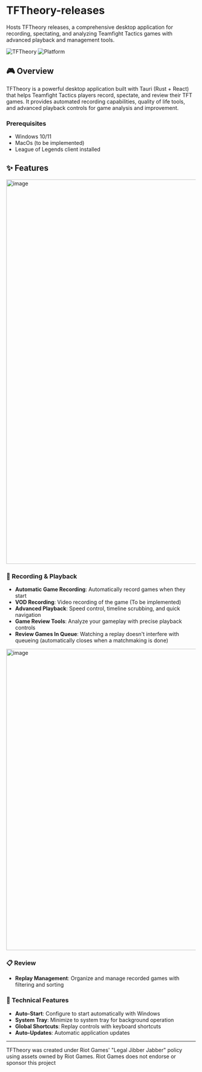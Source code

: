 # TFTheory-releases

Hosts TFTheory releases, a comprehensive desktop application for recording, spectating, and analyzing Teamfight Tactics games with advanced playback and management tools.

![TFTheory](https://img.shields.io/badge/Version-0.1.5-blue.svg)
![Platform](https://img.shields.io/badge/Platform-Windows-lightgrey.svg)

## 🎮 Overview

TFTheory is a powerful desktop application built with Tauri (Rust + React) that helps Teamfight Tactics players record, spectate, and review their TFT games. It provides automated recording capabilities, quality of life tools, and advanced playback controls for game analysis and improvement.

### Prerequisites
- Windows 10/11
- MacOs (to be implemented)
- League of Legends client installed

## ✨ Features

<img width="2560" height="1023" alt="image" src="https://github.com/user-attachments/assets/7127b564-29c9-4af5-8f9e-cfeffc6af90d" />

### 🎥 Recording & Playback
- **Automatic Game Recording**: Automatically record games when they start
- **VOD Recording**: Video recording of the game (To be implemented)
- **Advanced Playback**: Speed control, timeline scrubbing, and quick navigation
- **Game Review Tools**: Analyze your gameplay with precise playback controls
- **Review Games In Queue**: Watching a replay doesn't interfere with queueing (automatically closes when a matchmaking is done)

<img width="1502" height="802" alt="image" src="https://github.com/user-attachments/assets/d4ad829b-0413-4841-b90e-cf998dd32816" />

### 📋 Review
- **Replay Management**: Organize and manage recorded games with filtering and sorting

### 🔧 Technical Features
- **Auto-Start**: Configure to start automatically with Windows
- **System Tray**: Minimize to system tray for background operation
- **Global Shortcuts**: Replay controls with keyboard shortcuts
- **Auto-Updates**: Automatic application updates

---

TFTheory was created under Riot Games' "Legal Jibber Jabber" policy using assets owned by Riot Games. Riot Games does not endorse or sponsor this project
